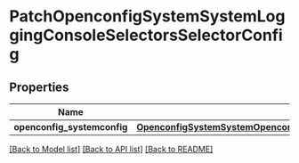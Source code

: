 # PatchOpenconfigSystemSystemLoggingConsoleSelectorsSelectorConfig

## Properties
Name | Type | Description | Notes
------------ | ------------- | ------------- | -------------
**openconfig_systemconfig** | [**OpenconfigSystemSystemOpenconfigsystemsystemLoggingConsoleSelectorsConfig**](OpenconfigSystemSystemOpenconfigsystemsystemLoggingConsoleSelectorsConfig.md) |  | [optional] 

[[Back to Model list]](../README.md#documentation-for-models) [[Back to API list]](../README.md#documentation-for-api-endpoints) [[Back to README]](../README.md)


